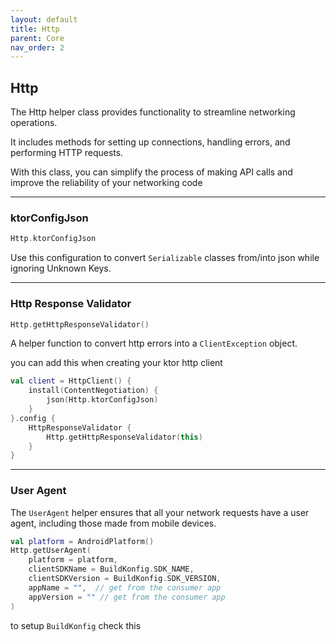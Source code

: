 ```yaml
---
layout: default
title: Http
parent: Core
nav_order: 2
---
```


## Http

The Http helper class provides functionality to streamline networking operations. 

It includes methods for setting up connections, handling errors, and performing HTTP requests. 

With this class, you can simplify the process of making API calls and improve the reliability of your networking code

---

### ktorConfigJson 

```kotlin
Http.ktorConfigJson
```

Use this configuration to convert `Serializable` classes from/into json while ignoring Unknown Keys.

---

### Http Response Validator

```kotlin
Http.getHttpResponseValidator()
```

A helper function to convert http errors into a `ClientException` object.

you can add this when creating your ktor http client 

```kotlin
val client = HttpClient() {
    install(ContentNegotiation) {
        json(Http.ktorConfigJson)
    }
}.config {
    HttpResponseValidator {
        Http.getHttpResponseValidator(this)
    }
}
```

---

### User Agent

The `UserAgent` helper ensures that all your network requests have a user agent, including those made from mobile devices.

```kotlin
val platform = AndroidPlatform()
Http.getUserAgent(
    platform = platform,
    clientSDKName = BuildKonfig.SDK_NAME,
    clientSDKVersion = BuildKonfig.SDK_VERSION,
    appName = "",  // get from the consumer app
    appVersion = "" // get from the consumer app
)
```

to setup `BuildKonfig` check this 






